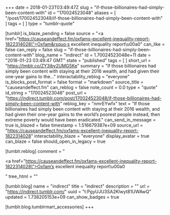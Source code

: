 +++
date = 2018-01-23T03:49:47Z
slug = "if-those-billionaires-had-simply-been-content-with"
id = "170024523048"
aliases = [ "/post/170024523048/if-those-billionaires-had-simply-been-content-with" ]
tags = [ ]
type = "tumblr-quote"

[tumblr]
is_blaze_pending = false
source = "<a href=\"https://causeandeffect.fm/oxfams-excellent-inequality-report-1822314028\">Oxfam&rsquo;s excellent inequality report\u00a0</a>"
can_like = false
can_reply = false
slug = "if-those-billionaires-had-simply-been-content-with"
blog_name = "indirect"
id = 1.70024523048e+11
date = "2018-01-23 03:49:47 GMT"
state = "published"
tags = [ ]
short_url = "https://tmblr.co/ZY3jby2UMG5Ke"
summary = "If those billionaires had simply been content with staying at their 2016 wealth, and had given their one-year gains to the..."
interactability_reblog = "everyone"
is_blocks_post_format = false
format = "markdown"
source_title = "causeandeffect.fm"
can_reblog = false
note_count = 0.0
type = "quote"
id_string = "170024523048"
post_url = "https://indirect.tumblr.com/post/170024523048/if-those-billionaires-had-simply-been-content-with"
reblog_key = "nmrEYwfx"
text = "If those billionaires had simply been content with staying at their 2016 wealth, and had given their one-year gains to the world’s poorest people instead, then extreme poverty would have been eradicated."
can_send_in_message = true
is_blazed = false
timestamp = 1.516679387e+09
source_url = "https://causeandeffect.fm/oxfams-excellent-inequality-report-1822314028"
interactability_blaze = "everyone"
display_avatar = true
can_blaze = false
should_open_in_legacy = true

[tumblr.reblog]
comment = "<p><a href=\"https://causeandeffect.fm/oxfams-excellent-inequality-report-1822314028\">Oxfam’s excellent inequality report\u00a0</a></p>"
tree_html = ""

[tumblr.blog]
name = "indirect"
title = "indirect"
description = ""
url = "https://indirect.tumblr.com/"
uuid = "t:PgyUJU3SA2Klwyt81UWAwQ"
updated = 1.738205153e+09
can_show_badges = true

[tumblr.blog.tumblrmart_accessories]
+++
